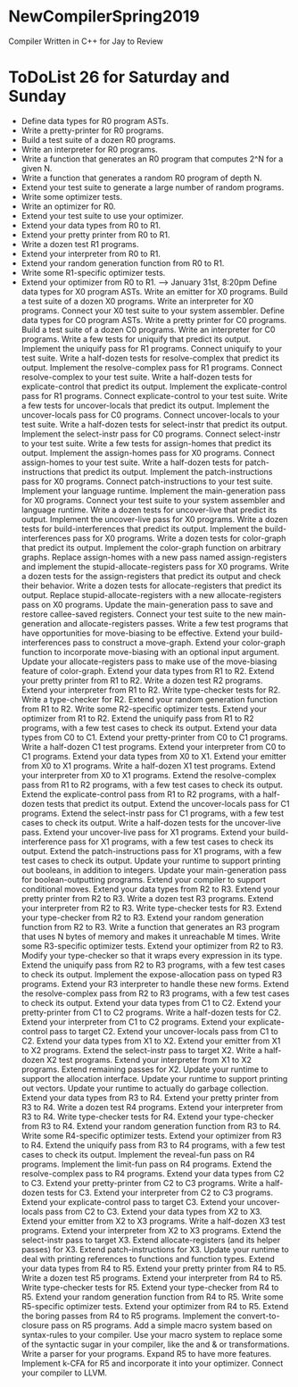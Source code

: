 # NewCompilerSpring2019
Compiler Written in C++ for Jay to Review

# ToDoList 26 for Saturday and Sunday
+ Define data types for R0 program ASTs.
+ Write a pretty-printer for R0 programs.
+ Build a test suite of a dozen R0 programs.
+ Write an interpreter for R0 programs.
+ Write a function that generates an R0 program that computes 2^N for a given N.
+ Write a function that generates a random R0 program of depth N.
+ Extend your test suite to generate a large number of random programs.
+ Write some optimizer tests.
+ Write an optimizer for R0.
+ Extend your test suite to use your optimizer.
+ Extend your data types from R0 to R1.
+ Extend your pretty printer from R0 to R1.
+ Write a dozen test R1 programs.
+ Extend your interpreter from R0 to R1.
+ Extend your random generation function from R0 to R1. 
+ Write some R1-specific optimizer tests.
+ Extend your optimizer from R0 to R1.
--> January 31st, 8:20pm
Define data types for X0 program ASTs.
Write an emitter for X0 programs.
Build a test suite of a dozen X0 programs.
Write an interpreter for X0 programs.
Connect your X0 test suite to your system assembler.
Define data types for C0 program ASTs.
Write a pretty printer for C0 programs.
Build a test suite of a dozen C0 programs.
Write an interpreter for C0 programs.
Write a few tests for uniquify that predict its output.
Implement the uniquify pass for R1 programs.
Connect uniquify to your test suite.
Write a half-dozen tests for resolve-complex that predict its output.
Implement the resolve-complex pass for R1 programs.
Connect resolve-complex to your test suite.
Write a half-dozen tests for explicate-control that predict its output.
Implement the explicate-control pass for R1 programs.
Connect explicate-control to your test suite.
Write a few tests for uncover-locals that predict its output.
Implement the uncover-locals pass for C0 programs.
Connect uncover-locals to your test suite.
Write a half-dozen tests for select-instr that predict its output.
Implement the select-instr pass for C0 programs.
Connect select-instr to your test suite.
Write a few tests for assign-homes that predict its output.
Implement the assign-homes pass for X0 programs.
Connect assign-homes to your test suite.
Write a half-dozen tests for patch-instructions that predict its output.
Implement the patch-instructions pass for X0 programs.
Connect patch-instructions to your test suite.
Implement your language runtime.
Implement the main-generation pass for X0 programs.
Connect your test suite to your system assembler and language runtime.
Write a dozen tests for uncover-live that predict its output.
Implement the uncover-live pass for X0 programs.
Write a dozen tests for build-interferences that predict its output.
Implement the build-interferences pass for X0 programs.
Write a dozen tests for color-graph that predict its output.
Implement the color-graph function on arbitrary graphs.
Replace assign-homes with a new pass named assign-registers and implement the stupid-allocate-registers pass for X0 programs.
Write a dozen tests for the assign-registers that predict its output and check their behavior.
Write a dozen tests for allocate-registers that predict its output.
Replace stupid-allocate-registers with a new allocate-registers pass on X0 programs.
Update the main-generation pass to save and restore callee-saved registers.
Connect your test suite to the new main-generation and allocate-registers passes.
Write a few test programs that have opportunities for move-biasing to be effective.
Extend your build-interferences pass to construct a move-graph.
Extend your color-graph function to incorporate move-biasing with an optional input argument.
Update your allocate-registers pass to make use of the move-biasing feature of color-graph.
Extend your data types from R1 to R2.
Extend your pretty printer from R1 to R2.
Write a dozen test R2 programs.
Extend your interpreter from R1 to R2.
Write type-checker tests for R2.
Write a type-checker for R2.
Extend your random generation function from R1 to R2.
Write some R2-specific optimizer tests.
Extend your optimizer from R1 to R2.
Extend the uniquify pass from R1 to R2 programs, with a few test cases to check its output.
Extend your data types from C0 to C1.
Extend your pretty-printer from C0 to C1 programs.
Write a half-dozen C1 test programs.
Extend your interpreter from C0 to C1 programs.
Extend your data types from X0 to X1.
Extend your emitter from X0 to X1 programs.
Write a half-dozen X1 test programs.
Extend your interpreter from X0 to X1 programs.
Extend the resolve-complex pass from R1 to R2 programs, with a few test cases to check its output.
Extend the explicate-control pass from R1 to R2 programs, with a half-dozen tests that predict its output.
Extend the uncover-locals pass for C1 programs.
Extend the select-instr pass for C1 programs, with a few test cases to check its output.
Write a half-dozen tests for the uncover-live pass.
Extend your uncover-live pass for X1 programs.
Extend your build-interference pass for X1 programs, with a few test cases to check its output.
Extend the patch-instructions pass for X1 programs, with a few test cases to check its output.
Update your runtime to support printing out booleans, in addition to integers.
Update your main-generation pass for boolean-outputting programs.
Extend your compiler to support conditional moves.
Extend your data types from R2 to R3.
Extend your pretty printer from R2 to R3.
Write a dozen test R3 programs.
Extend your interpreter from R2 to R3.
Write type-checker tests for R3.
Extend your type-checker from R2 to R3.
Extend your random generation function from R2 to R3.
Write a function that generates an R3 program that uses N bytes of memory and makes it unreachable M times.
Write some R3-specific optimizer tests.
Extend your optimizer from R2 to R3.
Modify your type-checker so that it wraps every expression in its type.
Extend the uniquify pass from R2 to R3 programs, with a few test cases to check its output.
Implement the expose-allocation pass on typed R3 programs.
Extend your R3 interpreter to handle these new forms.
Extend the resolve-complex pass from R2 to R3 programs, with a few test cases to check its output.
Extend your data types from C1 to C2.
Extend your pretty-printer from C1 to C2 programs.
Write a half-dozen tests for C2.
Extend your interpreter from C1 to C2 programs.
Extend your explicate-control pass to target C2.
Extend your uncover-locals pass from C1 to C2.
Extend your data types from X1 to X2.
Extend your emitter from X1 to X2 programs.
Extend the select-instr pass to target X2.
Write a half-dozen X2 test programs.
Extend your interpreter from X1 to X2 programs.
Extend remaining passes for X2.
Update your runtime to support the allocation interface.
Update your runtime to support printing out vectors.
Update your runtime to actually do garbage collection.
Extend your data types from R3 to R4.
Extend your pretty printer from R3 to R4.
Write a dozen test R4 programs.
Extend your interpreter from R3 to R4.
Write type-checker tests for R4.
Extend your type-checker from R3 to R4.
Extend your random generation function from R3 to R4.
Write some R4-specific optimizer tests.
Extend your optimizer from R3 to R4.
Extend the uniquify pass from R3 to R4 programs, with a few test cases to check its output.
Implement the reveal-fun pass on R4 programs.
Implement the limit-fun pass on R4 programs.
Extend the resolve-complex pass to R4 programs.
Extend your data types from C2 to C3.
Extend your pretty-printer from C2 to C3 programs.
Write a half-dozen tests for C3.
Extend your interpreter from C2 to C3 programs.
Extend your explicate-control pass to target C3.
Extend your uncover-locals pass from C2 to C3.
Extend your data types from X2 to X3.
Extend your emitter from X2 to X3 programs.
Write a half-dozen X3 test programs.
Extend your interpreter from X2 to X3 programs.
Extend the select-instr pass to target X3.
Extend allocate-registers (and its helper passes) for X3.
Extend patch-instructions for X3.
Update your runtime to deal with printing references to functions and function types.
Extend your data types from R4 to R5.
Extend your pretty printer from R4 to R5.
Write a dozen test R5 programs.
Extend your interpreter from R4 to R5.
Write type-checker tests for R5.
Extend your type-checker from R4 to R5.
Extend your random generation function from R4 to R5.
Write some R5-specific optimizer tests.
Extend your optimizer from R4 to R5.
Extend the boring passes from R4 to R5 programs.
Implement the convert-to-closure pass on R5 programs.
Add a simple macro system based on syntax-rules to your compiler.
Use your macro system to replace some of the syntactic sugar in your compiler, like the and & or transformations.
Write a parser for your programs.
Expand R5 to have more features.
Implement k-CFA for R5 and incorporate it into your optimizer.
Connect your compiler to LLVM.

